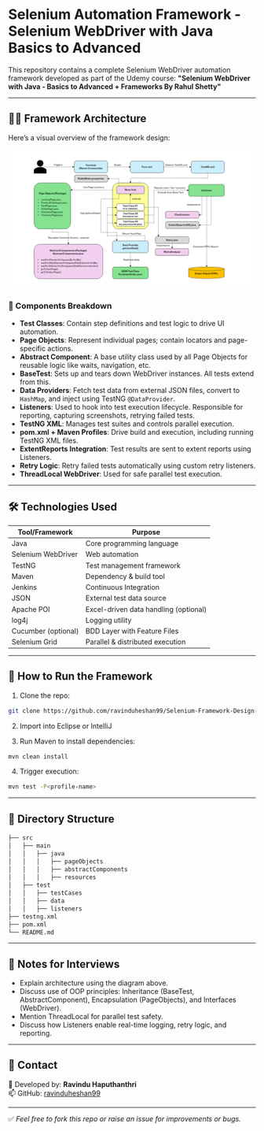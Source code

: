 # Selenium Automation Framework - Selenium WebDriver with Java Basics to Advanced

This repository contains a complete Selenium WebDriver automation framework developed as part of the Udemy course:
**"Selenium WebDriver with Java - Basics to Advanced + Frameworks By Rahul Shetty"**

---

## 🧑‍💻 Framework Architecture

Here’s a visual overview of the framework design:

![Framework Architecture](https://github.com/ravinduheshan99/Selenium-Framework-Design-Udemy/blob/main/Framework%20Architectural%20Diagram/Selenium%20Automation%20Framework%20Architecture%20Diagram.png)

### 🔧 Components Breakdown

- **Test Classes**: Contain step definitions and test logic to drive UI automation.
- **Page Objects**: Represent individual pages; contain locators and page-specific actions.
- **Abstract Component**: A base utility class used by all Page Objects for reusable logic like waits, navigation, etc.
- **BaseTest**: Sets up and tears down WebDriver instances. All tests extend from this.
- **Data Providers**: Fetch test data from external JSON files, convert to `HashMap`, and inject using TestNG `@DataProvider`.
- **Listeners**: Used to hook into test execution lifecycle. Responsible for reporting, capturing screenshots, retrying failed tests.
- **TestNG XML**: Manages test suites and controls parallel execution.
- **pom.xml + Maven Profiles**: Drive build and execution, including running TestNG XML files.
- **ExtentReports Integration**: Test results are sent to extent reports using Listeners.
- **Retry Logic**: Retry failed tests automatically using custom retry listeners.
- **ThreadLocal WebDriver**: Used for safe parallel test execution.

---

## 🛠 Technologies Used

| Tool/Framework       | Purpose                                |
|----------------------|----------------------------------------|
| Java                 | Core programming language              |
| Selenium WebDriver   | Web automation                         |
| TestNG               | Test management framework              |
| Maven                | Dependency & build tool                |
| Jenkins              | Continuous Integration                 |
| JSON                 | External test data source              |
| Apache POI           | Excel-driven data handling (optional)  |
| log4j                | Logging utility                        |
| Cucumber (optional)  | BDD Layer with Feature Files           |
| Selenium Grid        | Parallel & distributed execution       |

---

## 🚀 How to Run the Framework

1. Clone the repo:
```bash
git clone https://github.com/ravinduheshan99/Selenium-Framework-Design-Udemy.git
```

2. Import into Eclipse or IntelliJ

3. Run Maven to install dependencies:
```bash
mvn clean install
```

4. Trigger execution:
```bash
mvn test -P<profile-name>
```

---

## 📂 Directory Structure

```
├── src
│   ├── main
│   │   ├── java
│   │   │   ├── pageObjects
│   │   │   ├── abstractComponents
│   │   │   ├── resources
│   ├── test
│   │   ├── testCases
│   │   ├── data
│   │   ├── listeners
├── testng.xml
├── pom.xml
└── README.md
```

---

## 📌 Notes for Interviews

- Explain architecture using the diagram above.
- Discuss use of OOP principles: Inheritance (BaseTest, AbstractComponent), Encapsulation (PageObjects), and Interfaces (WebDriver).
- Mention ThreadLocal for parallel test safety.
- Discuss how Listeners enable real-time logging, retry logic, and reporting.

---

## 📧 Contact

📌 Developed by: **Ravindu Haputhanthri**  
📫 GitHub: [ravinduheshan99](https://github.com/ravinduheshan99)

---

✅ *Feel free to fork this repo or raise an issue for improvements or bugs.*
